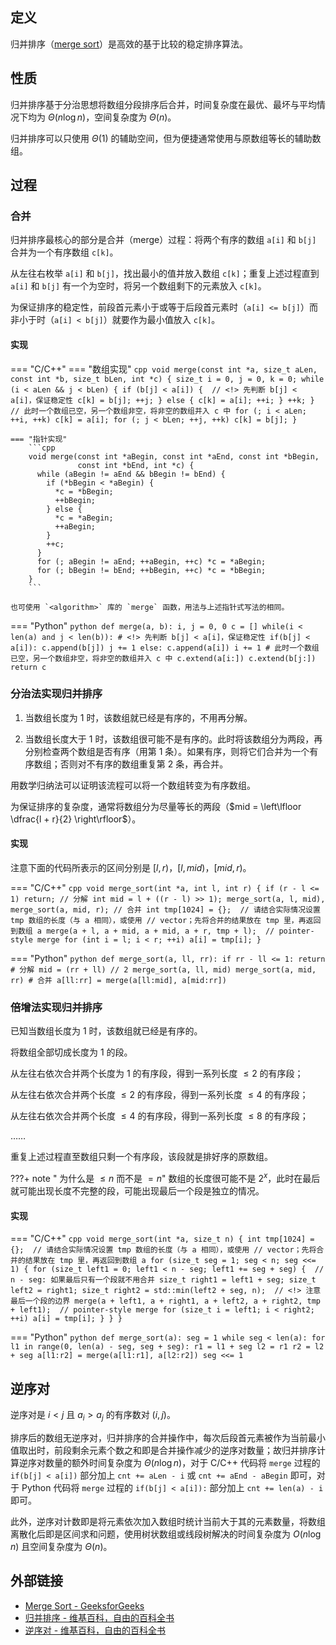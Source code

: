 ## 定义

归并排序（[merge sort](https://en.wikipedia.org/wiki/Merge_sort)）是高效的基于比较的稳定排序算法。

## 性质

归并排序基于分治思想将数组分段排序后合并，时间复杂度在最优、最坏与平均情况下均为 $\Theta (n \log n)$，空间复杂度为 $\Theta (n)$。

归并排序可以只使用 $\Theta (1)$ 的辅助空间，但为便捷通常使用与原数组等长的辅助数组。

## 过程

### 合并

归并排序最核心的部分是合并（merge）过程：将两个有序的数组 `a[i]` 和 `b[j]` 合并为一个有序数组 `c[k]`。

从左往右枚举 `a[i]` 和 `b[j]`，找出最小的值并放入数组 `c[k]`；重复上述过程直到 `a[i]` 和 `b[j]` 有一个为空时，将另一个数组剩下的元素放入 `c[k]`。

为保证排序的稳定性，前段首元素小于或等于后段首元素时（`a[i] <= b[j]`）而非小于时（`a[i] < b[j]`）就要作为最小值放入 `c[k]`。

#### 实现

=== "C/C++"
    === "数组实现"
        ```cpp
        void merge(const int *a, size_t aLen, const int *b, size_t bLen, int *c) {
          size_t i = 0, j = 0, k = 0;
          while (i < aLen && j < bLen) {
            if (b[j] < a[i]) {  // <!> 先判断 b[j] < a[i]，保证稳定性
              c[k] = b[j];
              ++j;
            } else {
              c[k] = a[i];
              ++i;
            }
            ++k;
          }
          // 此时一个数组已空，另一个数组非空，将非空的数组并入 c 中
          for (; i < aLen; ++i, ++k) c[k] = a[i];
          for (; j < bLen; ++j, ++k) c[k] = b[j];
        }
        ```
    
    === "指针实现"
        ```cpp
        void merge(const int *aBegin, const int *aEnd, const int *bBegin,
                   const int *bEnd, int *c) {
          while (aBegin != aEnd && bBegin != bEnd) {
            if (*bBegin < *aBegin) {
              *c = *bBegin;
              ++bBegin;
            } else {
              *c = *aBegin;
              ++aBegin;
            }
            ++c;
          }
          for (; aBegin != aEnd; ++aBegin, ++c) *c = *aBegin;
          for (; bBegin != bEnd; ++bBegin, ++c) *c = *bBegin;
        }
        ```

    也可使用 `<algorithm>` 库的 `merge` 函数，用法与上述指针式写法的相同。

=== "Python"
    ```python
    def merge(a, b):
        i, j = 0, 0
        c = []
        while(i < len(a) and j < len(b)):
            # <!> 先判断 b[j] < a[i]，保证稳定性
            if(b[j] < a[i]):
                c.append(b[j])
                j += 1
            else:
                c.append(a[i])
                i += 1
        # 此时一个数组已空，另一个数组非空，将非空的数组并入 c 中
        c.extend(a[i:])
        c.extend(b[j:])
        return c
    ```

### 分治法实现归并排序

1.  当数组长度为 $1$ 时，该数组就已经是有序的，不用再分解。

2.  当数组长度大于 $1$ 时，该数组很可能不是有序的。此时将该数组分为两段，再分别检查两个数组是否有序（用第 1 条）。如果有序，则将它们合并为一个有序数组；否则对不有序的数组重复第 2 条，再合并。

用数学归纳法可以证明该流程可以将一个数组转变为有序数组。

为保证排序的复杂度，通常将数组分为尽量等长的两段（$mid = \left\lfloor \dfrac{l + r}{2} \right\rfloor$）。

#### 实现

注意下面的代码所表示的区间分别是 $[l, r)$，$[l, mid)$，$[mid, r)$。

=== "C/C++"
    ```cpp
    void merge_sort(int *a, int l, int r) {
      if (r - l <= 1) return;
      // 分解
      int mid = l + ((r - l) >> 1);
      merge_sort(a, l, mid), merge_sort(a, mid, r);
      // 合并
      int tmp[1024] = {};  // 请结合实际情况设置 tmp 数组的长度（与 a 相同），或使用
                           // vector；先将合并的结果放在 tmp 里，再返回到数组 a
      merge(a + l, a + mid, a + mid, a + r, tmp + l);  // pointer-style merge
      for (int i = l; i < r; ++i) a[i] = tmp[i];
    }
    ```

=== "Python"
    ```python
    def merge_sort(a, ll, rr):
        if rr - ll <= 1:
            return
        # 分解
        mid = (rr + ll) // 2
        merge_sort(a, ll, mid)
        merge_sort(a, mid, rr)
        # 合并
        a[ll:rr] = merge(a[ll:mid], a[mid:rr])
    ```

### 倍增法实现归并排序

已知当数组长度为 $1$ 时，该数组就已经是有序的。

将数组全部切成长度为 $1$ 的段。

从左往右依次合并两个长度为 $1$ 的有序段，得到一系列长度 $\le 2$ 的有序段；

从左往右依次合并两个长度 $\le 2$ 的有序段，得到一系列长度 $\le 4$ 的有序段；

从左往右依次合并两个长度 $\le 4$ 的有序段，得到一系列长度 $\le 8$ 的有序段；

……

重复上述过程直至数组只剩一个有序段，该段就是排好序的原数组。

???+ note " 为什么是 $\le n$ 而不是 $= n$"
    数组的长度很可能不是 $2^x$，此时在最后就可能出现长度不完整的段，可能出现最后一个段是独立的情况。

#### 实现

=== "C/C++"
    ```cpp
    void merge_sort(int *a, size_t n) {
      int tmp[1024] = {};  // 请结合实际情况设置 tmp 数组的长度（与 a 相同），或使用
                           // vector；先将合并的结果放在 tmp 里，再返回到数组 a
      for (size_t seg = 1; seg < n; seg <<= 1) {
        for (size_t left1 = 0; left1 < n - seg;
             left1 += seg + seg) {  // n - seg: 如果最后只有一个段就不用合并
          size_t right1 = left1 + seg;
          size_t left2 = right1;
          size_t right2 = std::min(left2 + seg, n);  // <!> 注意最后一个段的边界
          merge(a + left1, a + right1, a + left2, a + right2,
                tmp + left1);  // pointer-style merge
          for (size_t i = left1; i < right2; ++i) a[i] = tmp[i];
        }
      }
    }
    ```

=== "Python"
    ```python
    def merge_sort(a):
        seg = 1
        while seg < len(a):
            for l1 in range(0, len(a) - seg, seg + seg):
                r1 = l1 + seg
                l2 = r1
                r2 = l2 + seg
                a[l1:r2] = merge(a[l1:r1], a[l2:r2])
        seg <<= 1
    ```

## 逆序对

逆序对是 $i < j$ 且 $a_i > a_j$ 的有序数对 $(i, j)$。

排序后的数组无逆序对，归并排序的合并操作中，每次后段首元素被作为当前最小值取出时，前段剩余元素个数之和即是合并操作减少的逆序对数量；故归并排序计算逆序对数量的额外时间复杂度为 $\Theta (n \log n)$，对于 C/C++ 代码将 `merge` 过程的 `if(b[j] < a[i])` 部分加上 `cnt += aLen - i` 或 `cnt += aEnd - aBegin` 即可，对于 Python 代码将 `merge` 过程的 `if(b[j] < a[i]):` 部分加上 `cnt += len(a) - i` 即可。

此外，逆序对计数即是将元素依次加入数组时统计当前大于其的元素数量，将数组离散化后即是区间求和问题，使用树状数组或线段树解决的时间复杂度为 $O(n \log n)$ 且空间复杂度为 $\Theta (n)$。

## 外部链接

-   [Merge Sort - GeeksforGeeks](https://www.geeksforgeeks.org/merge-sort/)
-   [归并排序 - 维基百科，自由的百科全书](https://zh.wikipedia.org/wiki/%E5%BD%92%E5%B9%B6%E6%8E%92%E5%BA%8F)
-   [逆序对 - 维基百科，自由的百科全书](https://zh.wikipedia.org/wiki/%E9%80%86%E5%BA%8F%E5%AF%B9)

